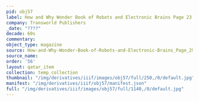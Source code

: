 ```yaml
---
pid: obj57
label: How and Why Wonder Book of Robots and Electronic Brains Page 23
company: Transworld Publishers
_date: "????"
decade: 60s
commentary: 
object_type: magazine
source: How-and-Why-Wonder-Book-of-Robots-and-Electronic-Brains_Page_29
source_name: 
order: '56'
layout: qatar_item
collection: temp_collection
thumbnail: "/img/derivatives/iiif/images/obj57/full/250,/0/default.jpg"
manifest: "/img/derivatives/iiif/obj57/manifest.json"
full: "/img/derivatives/iiif/images/obj57/full/1140,/0/default.jpg"
---
```

